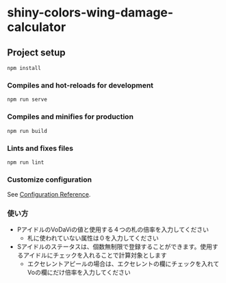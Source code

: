 # shiny-colors-wing-damage-calculator

## Project setup
```
npm install
```

### Compiles and hot-reloads for development
```
npm run serve
```

### Compiles and minifies for production
```
npm run build
```

### Lints and fixes files
```
npm run lint
```

### Customize configuration
See [Configuration Reference](https://cli.vuejs.org/config/).

### 使い方
- PアイドルのVoDaViの値と使用する４つの札の倍率を入力してください
  - 札に使われていない属性は０を入力してください
- Sアイドルのステータスは、個数無制限で登録することができます。使用するアイドルにチェックを入れることで計算対象とします
  - エクセレントアピールの場合は、エクセレントの欄にチェックを入れてVoの欄にだけ倍率を入力してください
